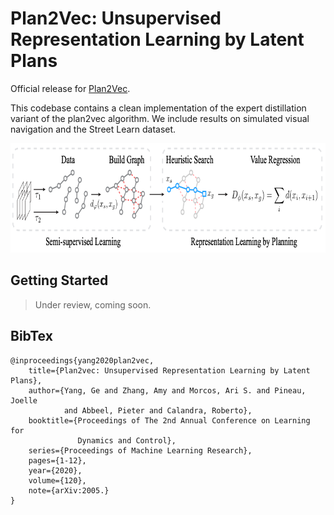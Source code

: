 # Plan2Vec: Unsupervised Representation Learning by Latent Plans 

Official release for [Plan2Vec](https://geyang.github.io/plan2vec).

This codebase contains a clean implementation of the expert distillation variant of the plan2vec algorithm. We include results on simulated visual navigation and the Street Learn dataset.

<p align="center"><img alt="Overview of Plan2vec" src="figures/plan2vec_main.png" width="788" height="175"/></p>

## Getting Started

> Under review, coming soon.





## BibTex

```
@inproceedings{yang2020plan2vec,
    title={Plan2vec: Unsupervised Representation Learning by Latent Plans},
    author={Yang, Ge and Zhang, Amy and Morcos, Ari S. and Pineau, Joelle
            and Abbeel, Pieter and Calandra, Roberto},
    booktitle={Proceedings of The 2nd Annual Conference on Learning for 
               Dynamics and Control},
    series={Proceedings of Machine Learning Research},
    pages={1-12},
    year={2020},
    volume={120},
    note={arXiv:2005.}
}
```

